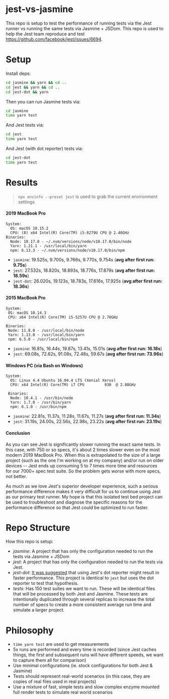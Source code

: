 # jest-vs-jasmine

This repo is setup to test the performance of running tests via the Jest runner vs running the same tests via Jasmine + JSDom. This repo is used to help the Jest team reproduce and test https://github.com/facebook/jest/issues/6694.

# Setup

Install deps:

```sh
cd jasmine && yarn && cd ..
cd jest && yarn && cd ..
cd jest-dot && yarn
```

Then you can run Jasmine tests via:

```sh
cd jasmine
time yarn test
```

And Jest tests via:

```sh
cd jest
time yarn test
```

And Jest (with dot reporter) tests via:

```sh
cd jest-dot
time yarn test
```

# Results

> `npx envinfo --preset jest` is used to grab the current environment settings

#### 2019 MacBook Pro

```
System:
  OS: macOS 10.15.2
  CPU: (8) x64 Intel(R) Core(TM) i5-8279U CPU @ 2.40GHz
Binaries:
  Node: 10.17.0 - ~/.nvm/versions/node/v10.17.0/bin/node
  Yarn: 1.21.1 - /usr/local/bin/yarn
  npm: 6.13.3 - ~/.nvm/versions/node/v10.17.0/bin/npm
```

- `jasmine`: 19.525s, 9.700s, 9.766s, 9.770s, 9.754s (**avg after first run: 9.75s**)
- `jest`: 27.532s, 18.820s, 18.893s, 18.776s, 17.879s (**avg after first run: 18.59s**)
- `jest-dot`: 26.020s, 19.123s, 18.783s, 17.616s, 17.925s (**avg after first run: 18.36s**)

#### 2015 MacBook Pro

```
System:
 OS: macOS 10.14.3
 CPU: x64 Intel(R) Core(TM) i5-5257U CPU @ 2.70GHz

Binaries:
 Node: 11.8.0 - /usr/local/bin/node
 Yarn: 1.13.0 - /usr/local/bin/yarn
 npm: 6.5.0 - /usr/local/bin/npm
```

- `jasmine`: 16.81s, 16.44s, 19.87s, 13.41s, 15.01s (**avg after first run: 16.18s**)
- `jest`: 69.08s, 72.62s, 91.08s, 72.48s, 59.67s (**avg after first run: 73.96s**)

#### Windows PC (via Bash on Windows)

```
System:
  OS: Linux 4.4 Ubuntu 16.04.4 LTS (Xenial Xerus)
  CPU: x64 Intel(R) Core(TM) i7 CPU         930  @ 2.80GHz

 Binaries:
  Node: 10.4.1 - /usr/bin/node
  Yarn: 1.7.0 - /usr/bin/yarn
  npm: 6.1.0 - /usr/bin/npm
```

- `jasmine`: 22.81s, 11.37s, 11.28s, 11.67s, 11.27s (**avg after first run: 11.34s**)
- `jest`: 31.19s, 24.00s, 22.56s, 22.98s, 23.22s (**avg after first run: 23.19s**)

#### Conclusion

As you can see Jest is significantly slower running the exact same tests. In this case, with 750 or so specs, it's about 2 times slower even on the most modern 2019 MacBook Pro. When this is extrapolated to the size of a large project (such as the one I'm working on at my company) and/or run on older devices -- Jest ends up consuming 5 to 7 times more time and resources for our 7000+ spec test suite. So the problem gets worse with more specs, not better.

As much as we love Jest's superior developer experience, such a serious performance difference makes it very difficult for us to continue using Jest as our primary test runner. My hope is that this isolated test bed project can be used to troubleshoot and diagnose the specific reasons for the performance difference so that Jest could be optimized to run faster.

# Repo Structure

How this repo is setup:

- _jasmine_: A project that has only the configuration needed to run the tests via Jasmine + JSDom
- _jest_: A project that has only the configuration needed to run the tests via Jest.
- _jest-dot_: [It was suggested](https://github.com/facebook/jest/issues/6694#issuecomment-409574937) that using Jest's dot reporter might result in faster performance. This project is identical to `jest` but uses the dot reporter to test that hypothesis.
- _tests_: Has 150 test suites we want to run. These will be identical files that will be processed by both Jest and Jasmine. These tests are intentionally duplicated through several replicas to increase the total number of specs to create a more consistent average run time and simulate a larger project.

# Philosophy

- `time yarn test` are used to get measurements
- 5x runs are performed and every time is recorded (since Jest caches things, the first and subsequent runs will have different speeds, we want to capture them all for comparison)
- Use minimal configurations (ie. stock configurations for both Jest & Jasmine)
- Tests should represent real-world scenarios (in this case, they are copies of real files used in real projects)
- Use a mixture of fast, simple tests and slow complex enzyme mounted full render tests to simulate real world scenarios
